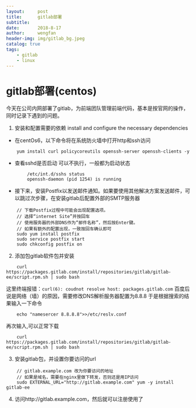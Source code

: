 ```yaml
---
layout:     post
title:      gitlab部署
subtitle:   
date:       2018-8-17
author:     wengfan
header-img: img/gitlab_bg.jpeg
catalog: true
tags:
    - gitlab
    - linux
---
```

# gitlab部署(centos)
今天在公司内网部署了gitlab，为前端团队管理前端代码，基本是按官网的操作，同时记录下遇到的问题。

1. 安装和配置需要的依赖 install and configure the necessary dependencies

- 在centOs6，以下命令将在系统防火墙中打开http和ssh访问

```
    yum install curl policycoreutils openssh-server openssh-clients -y
```

- 查看sshd是否启动 可以不执行，一般都为启动状态
 
```
        /etc/int.d/sshs status
        openssh-daemon (pid 1254) is running
```

- 接下来，安装Postfix以发送邮件通知。如果要使用其他解决方案发送邮件，可以跳过次步骤，在安装gitlab后配置外部的SMTP服务器

```
    // 下载Postfix过程中可能会出现配置选项。
    // 选择“internet Site”并按回车
    // 使用服务器的外部DNS作为“邮件名称”，然后按Enter键。
    // 如果有额外的配置出现，一致按回车确认即可
    sudo yum install postfix
    sudo service postfix start
    sudo chkconfig postfix on
```

2. 添加包gitlab软件包并安装

```
    curl https://packages.gitlab.com/install/repositories/gitlab/gitlab-ee/script.rpm.sh | sudo bash
```

这里终端报错：```curl(6): coudnot resolve host: packages.gitlab.com```
百度后说是网络（墙）的原因，需要修改DNS解析服务器配置为8.8.8
于是根据搜索的结果输入一下命令

```
    echo "namesercer 8.8.8.8">>/etc/reslv.conf
```

再次输入,可以正常下载

```
    curl https://packages.gitlab.com/install/repositories/gitlab/gitlab-ee/script.rpm.sh | sudo bash
```
3. 安装gitlab包，并设置你要访问的url

```
    // gitlab.example.com 改为你要访问的地址
    // 如果是域名，需要在nginx里做下转发，否则还是用IP访问
    sudo EXTERNAL_URL="http://gitlab.example.com" yum -y install gitlab-ee
```

4. 访问http://gitlab.example.com，然后就可以注册使用了
